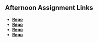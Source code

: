 ## Afternoon Assignment Links

* **[Repo](https://github.com/MeganHancock/Burgershack)**
* **[Repo](https://github.com/MeganHancock/gregslist_api)**
* **[Repo](https://github.com/MeganHancock/da_planets)**
* **[Repo](https://github.com/MeganHancock/<ASSIGNMENT_REPO>)**
